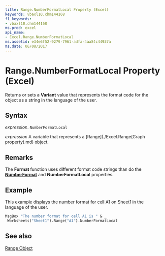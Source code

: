 ```yaml
---
title: Range.NumberFormatLocal Property (Excel)
keywords: vbaxl10.chm144168
f1_keywords:
- vbaxl10.chm144168
ms.prod: excel
api_name:
- Excel.Range.NumberFormatLocal
ms.assetid: e34e6f52-9279-7961-adfa-4aa84c44937a
ms.date: 06/08/2017
---
```



# Range.NumberFormatLocal Property (Excel)

Returns or sets a  **Variant** value that represents the format code for the object as a string in the language of the user.


## Syntax

 _expression_. `NumberFormatLocal`

 _expression_ A variable that represents a [Range](./Excel.Range(Graph property).md) object.


## Remarks

The  **Format** function uses different format code strings than do the **[NumberFormat](Excel.Range.NumberFormat.md)** and **NumberFormatLocal** properties.


## Example

This example displays the number format for cell A1 on Sheet1 in the language of the user.


```vb
MsgBox "The number format for cell A1 is " & _ 
 Worksheets("Sheet1").Range("A1").NumberFormatLocal
```


## See also


[Range Object](Excel.Range(object).md)

